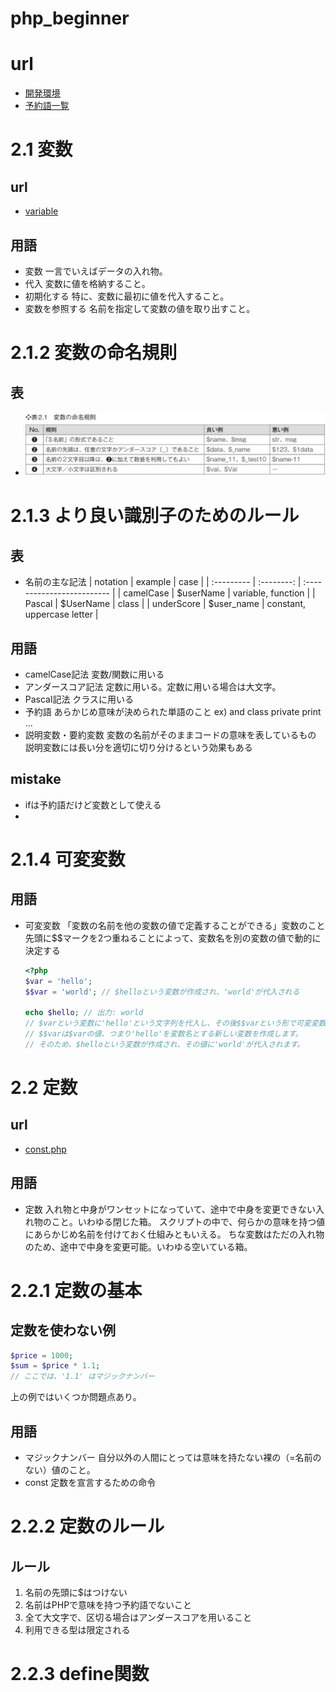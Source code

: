 # php_beginner

# url
- [開発環境](http://localhost:8080)
- [予約語一覧](https://www.php.net/manual/ja/reserved.php)

# 2.1 変数
## url
- [variable](http://localhost:8080/chap02/variable.php)

## 用語
- 変数
  一言でいえばデータの入れ物。
- 代入
  変数に値を格納すること。
- 初期化する
  特に、変数に最初に値を代入すること。
- 変数を参照する
  名前を指定して変数の値を取り出すこと。

# 2.1.2 変数の命名規則
## 表
- ![変数の命名規則](/img/Anonymous-20240109211743.jpg)

# 2.1.3 より良い識別子のためのルール
## 表
- 名前の主な記法
| notation   |  example   | case                       |
| :--------- | :--------: | :------------------------- |
| camelCase  | $userName  | variable, function         |
| Pascal     | $UserName  | class                      |
| underScore | $user_name | constant, uppercase letter |

## 用語
- camelCase記法
  変数/関数に用いる
- アンダースコア記法
  定数に用いる。定数に用いる場合は大文字。
- Pascal記法
  クラスに用いる
- 予約語
  あらかじめ意味が決められた単語のこと
  ex) and class private print ...
- 説明変数・要約変数
  変数の名前がそのままコードの意味を表しているもの
  説明変数には長い分を適切に切り分けるという効果もある

## mistake
- ifは予約語だけど変数として使える
-

# 2.1.4 可変変数
## 用語
- 可変変数
  「変数の名前を他の変数の値で定義することができる」変数のこと
  先頭に$$マークを2つ重ねることによって、変数名を別の変数の値で動的に決定する
  ```php
  <?php
  $var = 'hello';
  $$var = 'world'; // $helloという変数が作成され、'world'が代入される

  echo $hello; // 出力: world
  // $varという変数に'hello'という文字列を代入し、その後$$varという形で可変変数を定義しています。
  // $$varは$varの値、つまり'hello'を変数名とする新しい変数を作成します。
  // そのため、$helloという変数が作成され、その値に'world'が代入されます。
  ```

# 2.2 定数
## url
- [const.php](./chap02/const.php)

## 用語
- 定数
  入れ物と中身がワンセットになっていて、途中で中身を変更できない入れ物のこと。いわゆる閉じた箱。
  スクリプトの中で、何らかの意味を持つ値にあらかじめ名前を付けておく仕組みともいえる。
  ちな変数はただの入れ物のため、途中で中身を変更可能。いわゆる空いている箱。

# 2.2.1 定数の基本
## 定数を使わない例
```php
$price = 1000;
$sum = $price * 1.1;
// ここでは、'1.1' はマジックナンバー
```
上の例ではいくつか問題点あり。
## 用語
- マジックナンバー
  自分以外の人間にとっては意味を持たない裸の（=名前のない）値のこと。
- const
  定数を宣言するための命令

# 2.2.2 定数のルール
## ルール
1. 名前の先頭に$はつけない
2. 名前はPHPで意味を持つ予約語でないこと
3. 全て大文字で、区切る場合はアンダースコアを用いること
4. 利用できる型は限定される

# 2.2.3 define関数